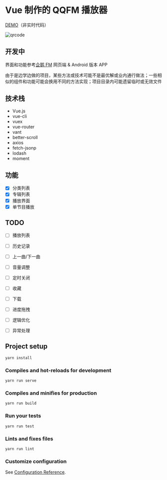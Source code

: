 # Vue 制作的 QQFM 播放器

[DEMO](https://journey-ad.github.io/qqfm-vue)（非实时代码）

![qrcode](https://api.imjad.cn/qrcode/?text=https%3A%2F%2Fjourney-ad.github.io%2Fqqfm-vue&size=200&level=H)

## 开发中
界面和功能参考[企鹅 FM](https://fm.qq.com) 网页端 & Android 版本 APP

由于是边学边做的项目，某些方法或技术可能不是最优解或业内通行做法；一些相似的组件和功能可能会换用不同的方法实现；项目目录内可能遗留临时或无效文件

## 技术栈
- Vue.js
- vue-cli
- vuex
- vue-router
- vant
- better-scroll
- axios
- fetch-jsonp
- lodash
- moment

## 功能

- [x] 分类列表
- [x] 专辑列表
- [x] 播放界面
- [x] 单节目播放

## TODO
- [ ] 播放列表
- [ ] 历史记录
- [ ] 上一曲/下一曲
- [ ] 音量调整
- [ ] 定时关闭
- [ ] 收藏
- [ ] 下载
- [ ] 进度拖拽
- [ ] 逻辑优化
- [ ] 异常处理


## Project setup
```
yarn install
```

### Compiles and hot-reloads for development
```
yarn run serve
```

### Compiles and minifies for production
```
yarn run build
```

### Run your tests
```
yarn run test
```

### Lints and fixes files
```
yarn run lint
```

### Customize configuration
See [Configuration Reference](https://cli.vuejs.org/config/).
